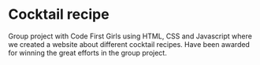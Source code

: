 # Cocktail recipe
Group project with Code First Girls using HTML, CSS and Javascript where we created a website about different cocktail recipes. 
Have been awarded for winning the great efforts in the group project. 
